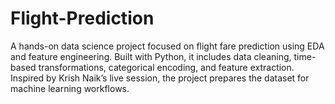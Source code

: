 # Flight-Prediction
A hands-on data science project focused on flight fare prediction using EDA and feature engineering. Built with Python, it includes data cleaning, time-based transformations, categorical encoding, and feature extraction. Inspired by Krish Naik’s live session, the project prepares the dataset for machine learning workflows.
